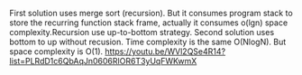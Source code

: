 First solution uses merge sort (recursion). But it consumes program stack to store the recurring function stack frame, actually it consumes o(lgn) space complexity.Recursion use up-to-bottom strategy.
Second solution uses bottom to up without recusion. Time complexity is the same O(NlogN). But space complexity is O(1).
https://youtu.be/WVl2QSe4R14?list=PLRdD1c6QbAqJn0606RlOR6T3yUqFWKwmX
